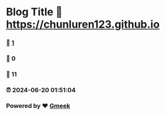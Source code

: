 # Blog Title :link: https://chunluren123.github.io 
### :page_facing_up: [1](https://chunluren123.github.io/tag.html) 
### :speech_balloon: 0 
### :hibiscus: 11 
### :alarm_clock: 2024-06-20 01:51:04 
### Powered by :heart: [Gmeek](https://github.com/Meekdai/Gmeek)
